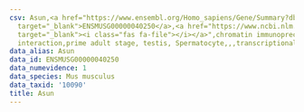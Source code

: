 ```yaml
---
csv: Asun,<a href="https://www.ensembl.org/Homo_sapiens/Gene/Summary?db=core;g=ENSMUSG00000040250"
  target="_blank">ENSMUSG00000040250</a>,<a href="https://www.ncbi.nlm.nih.gov/pubmed/25450459"
  target="_blank"><i class="fas fa-file"></i></a>",chromatin immunoprecipitation assay,direct
  interaction,prime adult stage, testis, Spermatocyte,,,transcriptional regulation,
data_alias: Asun
data_id: ENSMUSG00000040250
data_numevidence: 1
data_species: Mus musculus
data_taxid: '10090'
title: Asun
---
```

